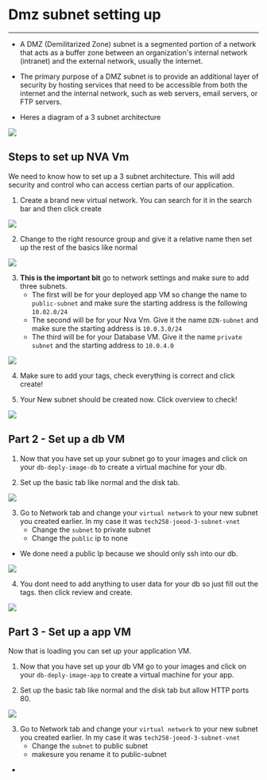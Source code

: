 # Dmz subnet setting up
****************************



* A DMZ (Demilitarized Zone) subnet is a segmented portion of a network that acts as a buffer zone between an organization's internal network (intranet) and the external network, usually the internet. 
* The primary purpose of a DMZ subnet is to provide an additional layer of security by hosting services that need to be accessible from both the internet and the internal network, such as web servers, email servers, or FTP servers.

* Heres a diagram of a 3 subnet architecture 
  
![](/images/21.jpg)

## Steps to set up NVA Vm 

We need to know how to set up a 3 subnet architecture. This will add security and control who can access certian parts of our application.

1. Create a brand new virtual network. You can search for it in the search bar and then click create

![](/images/convert.jpg)

2. Change to the right resource group and give it a relative name then set up the rest of the basics like normal

![](/images/screensa.jpg)

3. **This is the important bit** go to network settings and make sure to add three subnets. 
   * The first will be for your deployed app VM so change the name to ```public-subnet``` and make sure the starting address is the following ```10.02.0/24```
   * The second will be for your Nva Vm. Give it the name ```DZN-subnet``` and make sure the starting address is ```10.0.3.0/24```
   * The third will be for your Database VM. Give it the name ```private subnet``` and the starting address to ```10.0.4.0``` 

![](/images/ip.jpg)


4. Make sure to add your tags, check everything is correct and click create!

5. Your New subnet should be created now. Click overview to check!

![](/images/addedd.jpg)

## Part 2 - Set up a db VM

1. Now that you have set up your subnet go to your images and click on your ```db-deply-image-db``` to create a virtual machine for your db. 

2. Set up the basic tab like normal and the disk tab.

![](/images/screen.jpg)

3. Go to Network tab  and change your ```virtual network``` to your new subnet you created earlier. In my case it was ```tech258-joeod-3-subnet-vnet```
   * Change the ```subnet``` to private subnet
   * Change the ```public``` ip to none

* We done need a public Ip because we should only ssh into our db.
 
![](/images/networkingtab2.jpg)

4. You dont need to add anything to user data for your db so just fill out the tags. then click review and create.

![](/images/takes.jpg)

## Part 3 - Set up a app VM

Now that is loading you can set up your application VM.

1.  Now that you have set up your db VM go to your images and click on your ```db-deply-image-app``` to create a virtual machine for your app. 
   
2.  Set up the basic tab like normal and the disk tab but allow HTTP ports 80.

![](/images/app.jpg)

3. Go to Network tab  and change your ```virtual network``` to your new subnet you created earlier. In my case it was ```tech258-joeod-3-subnet-vnet```
   * Change the ```subnet``` to public subnet
   * makesure you rename it to public-subnet
* 

